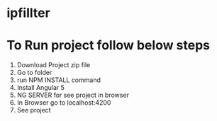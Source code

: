 # ipfillter

# To Run project follow below steps

1) Download Project zip file
2) Go to folder
3) run NPM INSTALL command
4) Install Angular 5
5) NG SERVER for see project in browser
6) In Browser go to localhost:4200 
7) See project

